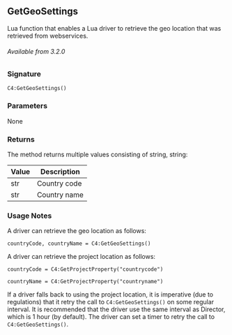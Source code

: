 ## GetGeoSettings
Lua function that enables a Lua driver to retrieve the geo location that was retrieved from webservices. 


###### Available from 3.2.0


### Signature
`C4:GetGeoSettings()`


### Parameters
None


### Returns
The method returns multiple values consisting of string, string:

| Value | Description |
| --- | --- |
|str| Country code|
|str| Country name|


### Usage Notes
A driver can retrieve the geo location as follows:

`countryCode, countryName = C4:GetGeoSettings()`

A driver can retrieve the project location as follows:

`countryCode = C4:GetProjectProperty("countrycode")`

`countryName = C4:GetProjectProperty("countryname")`


If a driver falls back to using the project location, it is imperative (due to regulations) that it retry the call to `C4:GetGeoSettings()` on some regular interval. It is recommended that the driver use the same interval as Director, which is 1 hour (by default). The driver can set a timer to retry the call to `C4:GetGeoSettings()`.





